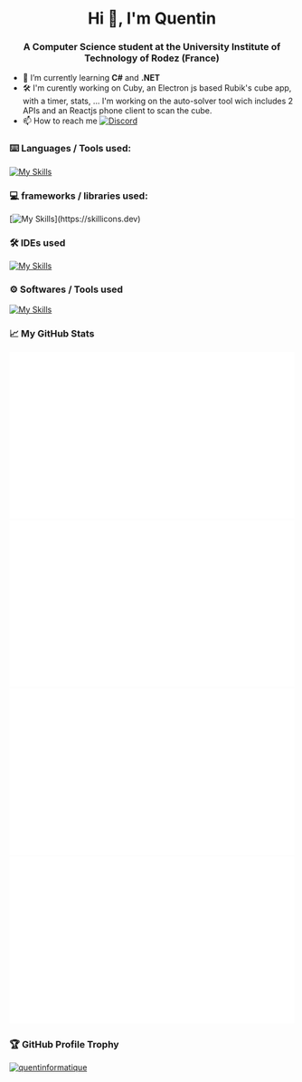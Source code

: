 <h1 align="center">Hi 👋, I'm Quentin</h1>
<h3 align="center">A Computer Science student at the University Institute of Technology of Rodez (France)</h3>

- 🌱 I’m currently learning  **C#** and **.NET**
- 🛠️ I'm curently working on Cuby, an Electron js based Rubik's cube app, with a timer, stats, ... I'm working on the auto-solver tool wich includes 2 APIs and an Reactjs phone client to scan the cube.
- 📫 How to reach me [![Discord](https://img.shields.io/badge/Discord-7289DA?style=flat-square&logo=discord&logoColor=white)](https://discordapp.com/users/476476029595287552)

<h3 align="left">⌨️ Languages / Tools used:</h3>

[![My Skills](https://skillicons.dev/icons?i=js,ts,html,css,cs,net,java,py,php,bash,powershell,gradle,maven,npm,md,mongodb,mysql,sqlite,regex)](https://skillicons.dev)

<h3 align="left">💻 frameworks / libraries used:</h3>

[![My Skills](https://skillicons.dev/icons?i=jquery,sass,bootstrap,tailwind,nodejs,electron,vue,vite,)](https://skillicons.dev)

<h3 align="left">🛠️ IDEs used</h3>

[![My Skills](https://skillicons.dev/icons?i=arduino,eclipse,vscode,visualstudio,androidstudio,idea,phpstorm,webstorm,pycharm)](https://skillicons.dev)

<h3 align="left">⚙️ Softwares / Tools used</h3>

[![My Skills](https://skillicons.dev/icons?i=docker,postman,azure,github,grafana,figma,firebase)](https://skillicons.dev)

<h3 align="left">📈 My GitHub Stats</h3>

![](https://raw.githubusercontent.com/quentinformatique/github_stats/master/generated/languages.svg#gh-dark-mode-only)
![](https://raw.githubusercontent.com/quentinformatique/github_stats/master/generated/languages.svg#gh-light-mode-only)
![](https://raw.githubusercontent.com/quentinformatique/github_stats/master/generated/overview.svg#gh-dark-mode-only)
![](https://raw.githubusercontent.com/quentinformatique/github_stats/master/generated/overview.svg#gh-light-mode-only)


<h3 align="left">🏆 GitHub Profile Trophy</h3>
<p align="left"><a href="https://github.com/ryo-ma/github-profile-trophy"><img src="https://github-profile-trophy.vercel.app/?username=quentinformatique&theme=onestar&column=-1" alt="quentinformatique" /></a></p>
